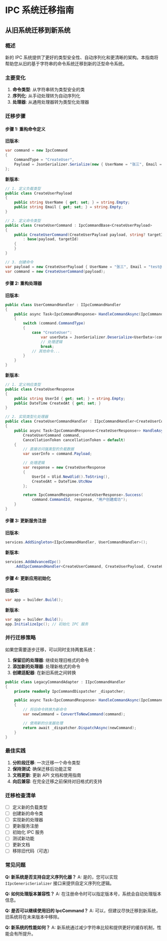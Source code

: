 # IPC 系统迁移指南

## 从旧系统迁移到新系统

### 概述

新的 IPC 系统提供了更好的类型安全性、自动序列化和更清晰的架构。本指南将帮助您从旧的基于字符串的命令系统迁移到新的泛型命令系统。

### 主要变化

1. **命令类型**: 从字符串转为类型安全的类
2. **序列化**: 从手动处理转为自动序列化
3. **处理器**: 从通用处理器转为类型化处理器

### 迁移步骤

#### 步骤 1: 重构命令定义

**旧版本**:

```csharp
var command = new IpcCommand
{
    CommandType = "CreateUser",
    Payload = JsonSerializer.Serialize(new { UserName = "张三", Email = "test@example.com" })
};
```

**新版本**:

```csharp
// 1. 定义负载类型
public class CreateUserPayload
{
    public string UserName { get; set; } = string.Empty;
    public string Email { get; set; } = string.Empty;
}

// 2. 定义命令类型
public class CreateUserCommand : IpcCommandBase<CreateUserPayload>
{
    public CreateUserCommand(CreateUserPayload payload, string? targetId = null)
        : base(payload, targetId)
    {
    }
}

// 3. 创建命令
var payload = new CreateUserPayload { UserName = "张三", Email = "test@example.com" };
var command = new CreateUserCommand(payload);
```

#### 步骤 2: 重构处理器

**旧版本**:

```csharp
public class UserCommandHandler : IIpcCommandHandler
{
    public async Task<IpcCommandResponse> HandleCommandAsync(IpcCommand command)
    {
        switch (command.CommandType)
        {
            case "CreateUser":
                var userData = JsonSerializer.Deserialize<UserData>(command.Payload);
                // 处理逻辑
                break;
            // 其他命令...
        }
    }
}
```

**新版本**:

```csharp
// 1. 定义响应类型
public class CreateUserResponse
{
    public string UserId { get; set; } = string.Empty;
    public DateTime CreatedAt { get; set; }
}

// 2. 实现类型化处理器
public class CreateUserCommandHandler : IIpcCommandHandler<CreateUserCommand, CreateUserPayload, CreateUserResponse>
{
    public async Task<IpcCommandResponse<CreateUserResponse>> HandleAsync(
        CreateUserCommand command,
        CancellationToken cancellationToken = default)
    {
        // 直接访问强类型的负载数据
        var userInfo = command.Payload;

        // 处理逻辑
        var response = new CreateUserResponse
        {
            UserId = Ulid.NewUlid().ToString(),
            CreatedAt = DateTime.UtcNow
        };

        return IpcCommandResponse<CreateUserResponse>.Success(
            command.CommandId, response, "用户创建成功");
    }
}
```

#### 步骤 3: 更新服务注册

**旧版本**:

```csharp
services.AddSingleton<IIpcCommandHandler, UserCommandHandler>();
```

**新版本**:

```csharp
services.AddAdvancedIpc()
    .AddIpcCommandHandler<CreateUserCommand, CreateUserPayload, CreateUserResponse, CreateUserCommandHandler>();
```

#### 步骤 4: 更新应用初始化

**旧版本**:

```csharp
var app = builder.Build();
```

**新版本**:

```csharp
var app = builder.Build();
app.InitializeIpc(); // 初始化 IPC 服务
```

### 并行迁移策略

如果您需要逐步迁移，可以同时支持两套系统：

1. **保留旧的处理器**: 继续处理旧格式的命令
2. **添加新的处理器**: 处理新格式的命令
3. **创建适配器**: 在新旧系统之间转换

```csharp
public class LegacyCommandAdapter : IIpcCommandHandler
{
    private readonly IpcCommandDispatcher _dispatcher;

    public async Task<IpcCommandResponse> HandleCommandAsync(IpcCommand command)
    {
        // 将旧命令转换为新命令
        var newCommand = ConvertToNewCommand(command);

        // 使用新的分发器处理
        return await _dispatcher.DispatchAsync(newCommand);
    }
}
```

### 最佳实践

1. **分阶段迁移**: 一次迁移一个命令类型
2. **保持测试**: 确保迁移后功能正常
3. **文档更新**: 更新 API 文档和使用指南
4. **向后兼容**: 在完全迁移之前保持对旧格式的支持

### 迁移检查清单

- [ ] 定义新的负载类型
- [ ] 创建新的命令类
- [ ] 实现新的处理器
- [ ] 更新服务注册
- [ ] 初始化 IPC 服务
- [ ] 测试新功能
- [ ] 更新文档
- [ ] 移除旧代码（可选）

### 常见问题

**Q: 新系统是否支持自定义序列化器？**
A: 是的，您可以实现 `IIpcGenericSerializer` 接口来提供自定义序列化逻辑。

**Q: 如何处理版本兼容性？**
A: 在注册命令时可以指定版本号，系统会自动处理版本信息。

**Q: 是否可以继续使用旧的 IpcCommand？**
A: 可以，但建议尽快迁移到新系统，旧系统将在未来版本中移除。

**Q: 新系统的性能如何？**
A: 新系统通过减少字符串比较和提供更好的缓存机制，性能会有所提升。
